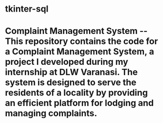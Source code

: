 # tkinter-sql
# Complaint Management System -- This repository contains the code for a Complaint Management System, a project I developed during my internship at DLW Varanasi. The system is designed to serve the residents of a locality by providing an efficient platform for lodging and managing complaints.
